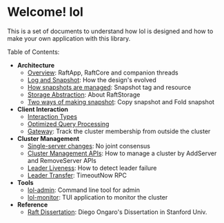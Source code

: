# Welcome! lol

This is a set of documents to understand how lol is designed and how to make your own application with this library.

Table of Contents:

- **Architecture**
  - [Overview](overview-architecture): RaftApp, RaftCore and companion threads
  - [Log and Snapshot](log-snapshot): How the design's evolved
  - [How snapshots are managed](snapshot-tag): Snapshot tag and resource
  - [Storage Abstraction](storage-abstraction): About RaftStorage
  - [Two ways of making snapshot](snapshot-types): Copy snapshot and Fold snapshot
- **Client Interaction**
  - [Interaction Types](interaction-types)
  - [Optimized Query Processing](query-processing)
  - [Gateway](gateway): Track the cluster membership from outside the cluster
- **Cluster Management**
  - [Single-server changes](membership-change): No joint consensus
  - [Cluster Management APIs](cluster-management): How to manage a cluster by AddServer and RemoveServer APIs
  - [Leader Liveness](leader-liveness): How to detect leader failure
  - [Leader Transfer](timeout-now): TimeoutNow RPC
- **Tools**
  - [lol-admin](https://github.com/akiradeveloper/lol/tree/master/lol-admin): Command line tool for admin
  - [lol-monitor](https://github.com/akiradeveloper/lol/tree/master/lol-monitor): TUI application to monitor the cluster
- **Reference**
  - [Raft Dissertation](https://github.com/ongardie/dissertation): Diego Ongaro's Dissertation in Stanford Univ.
